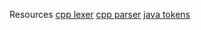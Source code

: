 Resources
[cpp lexer](https://github.com/antlr/grammars-v4/blob/master/cpp/CPP14Lexer.g4)
[cpp parser](https://github.com/antlr/grammars-v4/blob/master/cpp/CPP14Parser.g4)
[java tokens](https://www.javatpoint.com/java-tokens)

